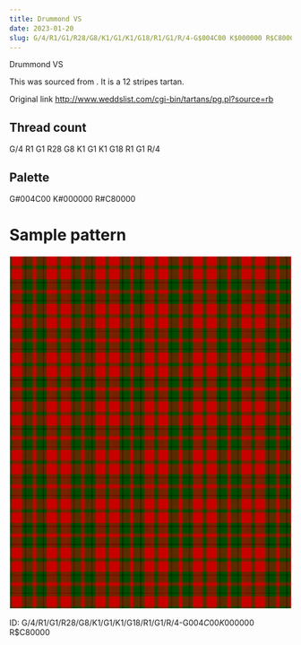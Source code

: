 ```yaml
---
title: Drummond VS
date: 2023-01-20
slug: G/4/R1/G1/R28/G8/K1/G1/K1/G18/R1/G1/R/4-G$004C00 K$000000 R$C80000
---
```

Drummond VS

This was sourced from <no value>.  It is a 12 stripes tartan.

Original link http://www.weddslist.com/cgi-bin/tartans/pg.pl?source=rb

## Thread count
G/4 R1 G1 R28 G8 K1 G1 K1 G18 R1 G1 R/4

## Palette
G#004C00 K#000000 R#C80000

# Sample pattern

![Tartan detail](tartan.png "G/4 R1 G1 R28 G8 K1 G1 K1 G18 R1 G1 R/4 tartan")

ID: G/4/R1/G1/R28/G8/K1/G1/K1/G18/R1/G1/R/4-G$004C00 K$000000 R$C80000